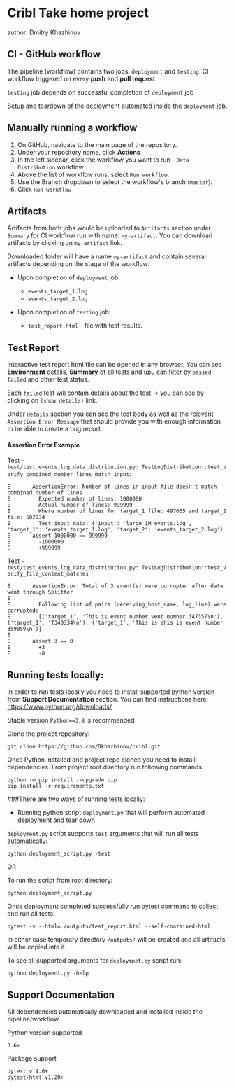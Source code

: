 # Cribl Take home project

author: Dmitry Khazhinov

CI - GitHub workflow
---
The pipeline (workflow) contains two jobs: `deployment` and `testing`. CI workflow triggered on every **push** 
and **pull request**

`testing` job depends on successful completion of `deployment` job

Setup and teardown of the deployment automated inside the `deployment` job.

Manually running a workflow
---
1. On GitHub, navigate to the main page of the repository.
2. Under your repository name, click **Actions**
3. In the left sidebar, click the workflow you want to run - `Data Distribution` workflow
4. Above the list of workflow runs, select `Run workflow`.
5. Use the Branch dropdown to select the workflow's branch (`master`). 
6. Click `Run workflow`

Artifacts
---
Artifacts from both jobs would be uploaded to `Artifacts` section under `Summary` for CI workflow run with name:
`my-artifact`. You can download artifacts by clicking on `my-artifact` link.

Downloaded folder will have a name `my-artifact` and contain several artifacts depending on the stage of the workflow: 
- Upon completion of `deployment` job:
  - `events_target_1.log`
  - `events_target_2.log`
    
- Upon completion of `testing` job:
  - `test_report.html` - file with test results.

Test Report
---
Interactive test report html file can be opened in any browser. You can see **Environment** details, **Summary** of all 
tests and upu can filter by `passed`, `failed` and other test status.

Each `failed` test will contain details about the test -> you can see by clicking on `(show details)` link.

Under `details` section you can see the test body as well as the relevant `Assertion Error Message` that should provide 
you with enough information to be able to create a bug report.

#### Assertion Error Example

Test - `test/test_events_log_data_distribution.py::TestLogDistribution::test_verify_combined_number_lines_match_input`:
```commandline
E       AssertionError: Number of lines in input file doesn't match combined number of lines
E         Expected number of lines: 1000000
E         Actual number of lines: 999999
E         Where number of lines for target_1 file: 497065 and target_2 file: 502934
E         Test input data: {'input': 'large_1M_events.log', 'target_1': 'events_target_1.log', 'target_2': 'events_target_2.log'}
E       assert 1000000 == 999999
E         -1000000
E         +999999
```
Test - `test/test_events_log_data_distribution.py::TestLogDistribution::test_verify_file_content_matches`
```commandline
E       AssertionError: Total of 3 event(s) were corrupter after data went through Splitter
E             
E         Following list of pairs (receiving_host_name, log_line) were corrupted:
E         [('target_1', 'This is event number vent number 347357\n'), ('target_1', 'T340334\n'), ('target_1', 'This is ehis is event number 359059\n')]
E             
E       assert 3 == 0
E         +3
E         -0
```

Running tests locally:
---
In order to run tests locally you need to install supported python version from **Support Documentation** section.
You can find instructions here: https://www.python.org/downloads/

Stable version `Python==3.8` is recommended

Clone the project repository:
```commandline
git clone https://github.com/Dkhazhinov/cribl.git
```

Once Python installed and project repo cloned you need to install dependencies.
From project root directory run following commands:
```commandline
python -m pip install --upgrade pip
pip install -r requirements.txt
```

###There are two ways of running tests locally:
- Running python script `deployment.py` that will perform automated deployment and tear down

`deployment.py` script supports `test` arguments that will run all tests automatically:
```commandline
python deployment_script.py -test
```

OR

To run the script from root directory:
```commandline
python deployment_script.py
```
Once deployment completed successfully run pytest command to collect and run all tests:
```commandline
pytest -v --html=./outputs/test_report.html --self-contained-html
```

In either case temporary directory `/outputs/` will be created and all artifacts will be copied into it.

To see all supported arguments for `deploymnet.py` script run:
```commandline
python deployment.py -help
```

Support Documentation
---
All dependencies automatically downloaded and installed inside the pipeline/workflow.

Python version supported
```
3.6+
```
Package support
```
pytest v 4.6+
pytest-html v1.20+
```